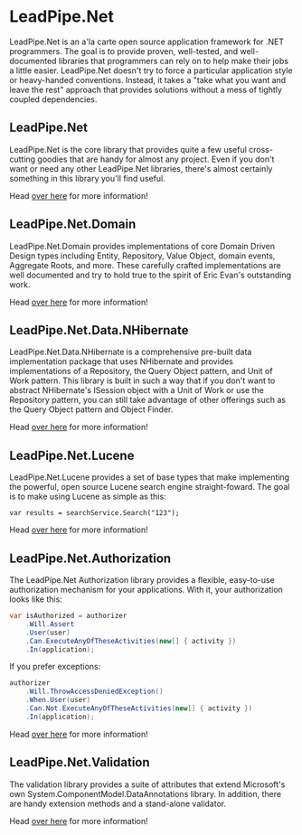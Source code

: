 # LeadPipe.Net

LeadPipe.Net is an a'la carte open source application framework for .NET programmers. The goal is to provide proven, well-tested, and well-documented libraries that programmers can rely on to help make their jobs a little easier. LeadPipe.Net doesn't try to force a particular application style or heavy-handed conventions. Instead, it takes a "take what you want and leave the rest" approach that provides solutions without a mess of tightly coupled dependencies.

## LeadPipe.Net

LeadPipe.Net is the core library that provides quite a few useful cross-cutting goodies that are handy for almost any project. Even if you don't want or need any other LeadPipe.Net libraries, there's almost certainly something in this library you'll find useful.

Head [over here](src/LeadPipe.Net/README.md) for more information!

## LeadPipe.Net.Domain

LeadPipe.Net.Domain provides implementations of core Domain Driven Design types including Entity, Repository, Value Object, domain events, Aggregate Roots, and more. These carefully crafted implementations are well documented and try to hold true to the spirit of Eric Evan's outstanding work.

Head [over here](src/LeadPipe.Net.Domain/README.md) for more information!

## LeadPipe.Net.Data.NHibernate

LeadPipe.Net.Data.NHibernate is a comprehensive pre-built data implementation package that uses NHibernate and provides implementations of a Repository, the Query Object pattern, and Unit of Work pattern. This library is built in such a way that if you don't want to abstract NHibernate's ISession object with a Unit of Work or use the Repository pattern, you can still take advantage of other offerings such as the Query Object pattern and Object Finder.

Head [over here](src/LeadPipe.Net.Data.NHibernate/README.md) for more information!

## LeadPipe.Net.Lucene

LeadPipe.Net.Lucene provides a set of base types that make implementing the powerful, open source Lucene search engine straight-foward. The goal is to make using Lucene as simple as this:

```c-sharp
var results = searchService.Search("123");
```

Head [over here](src/LeadPipe.Net.Lucene/README.md) for more information!

## LeadPipe.Net.Authorization

The LeadPipe.Net Authorization library provides a flexible, easy-to-use authorization mechanism for your applications. With it, your authorization looks like this:

```csharp
var isAuthorized = authorizer
	.Will.Assert
	.User(user)
	.Can.ExecuteAnyOfTheseActivities(new[] { activity })
	.In(application);
```

If you prefer exceptions:

```csharp
authorizer
	.Will.ThrowAccessDeniedException()
	.When.User(user)
	.Can.Not.ExecuteAnyOfTheseActivities(new[] { activity })
	.In(application);
```
Head [over here](src/LeadPipe.Net.Authorization/README.md) for more information!

## LeadPipe.Net.Validation

The validation library provides a suite of attributes that extend Microsoft's own System.ComponentModel.DataAnnotations library. In addition, there are handy extension methods and a stand-alone validator.

Head [over here](src/LeadPipe.Net.Validation/README.md) for more information!
